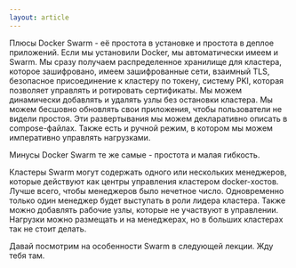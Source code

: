 ```yaml
---
layout: article
---
```


Плюсы Docker Swarm - её простота в установке и простота в деплое приложений. Если мы установили Docker, мы автоматически имеем и Swarm. Мы сразу получаем распределенное хранилище для кластера, которое зашифровано, имеем зашифрованные сети, взаимный TLS, безопасное присоединение к кластеру по токену, систему PKI, которая позволяет управлять и ротировать сертификаты. Мы можем динамически добавлять и удалять узлы без остановки кластера. Мы можем бесшовно обновлять свои приложения, чтобы пользователи не видели простоя. Эти развертывания мы можем декларативно описать в compose-файлах. Также есть и ручной режим, в котором мы можем императивно управлять нагрузками.

Минусы Docker Swarm те же самые - простота и малая гибкость.

Кластеры Swarm могут содержать одного или нескольких менеджеров, которые действуют как центры управления кластером docker-хостов. Лучше всего, чтобы менеджеров было нечетное число. Одновременно только один менеджер будет выступать в роли лидера кластера. Также можно добавлять рабочие узлы, которые не участвуют в управлении. Нагрузки можно размещать и на менеджерах, но в больших кластерах так не стоит делать.

Давай посмотрим на особенности Swarm в следующей лекции. Жду тебя там.
